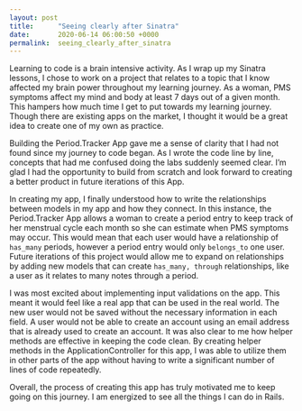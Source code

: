 ```yaml
---
layout: post
title:      "Seeing clearly after Sinatra"
date:       2020-06-14 06:00:50 +0000
permalink:  seeing_clearly_after_sinatra
---
```



Learning to code is a brain intensive activity.  As I wrap up my Sinatra lessons, I chose to work on a project that relates to a topic that I know affected my brain power throughout my learning journey.  As a woman, PMS symptoms affect my mind and body at least 7 days out of a given month.  This hampers how much time I get to put towards my learning journey.  Though there are existing apps on the market, I thought it would be a great idea to create one of my own as practice.

Building the Period.Tracker App gave me a sense of clarity that I had not found since my journey to code began.  As I wrote the code line by line, concepts that had me confused doing the labs suddenly seemed clear. I’m glad I had the opportunity to build from scratch and look forward to creating a better product in future iterations of this App.

In creating my app, I finally understood how to write the relationships between models in my app and how they connect.  In this instance, the Period.Tracker App allows a woman to create a period entry to keep track of her menstrual cycle each month so she can estimate when PMS symptoms may occur.  This would mean that each user would have a relationship of `has_many` periods, however a period entry would only `belongs_to` one user.  Future iterations of this project would allow me to expand on relationships by adding new models that can create  `has_many, through` relationships, like a user as it relates to many notes through a period.

I was most excited about implementing input validations on the app.  This meant it would feel like a real app that can be used in the real world.  The new user would not be saved without the necessary information in each field.  A user would not be able to create an account using an email address that is already used to create an account. It was also clear to me how helper methods are effective in keeping the code clean.  By creating helper methods in the ApplicationController for this app, I was able to utilize them in other parts of the app without having to write a significant number of lines of code repeatedly.

Overall, the process of creating this app has truly motivated me to keep going on this journey.  I am energized to see all the things I can do in Rails.

